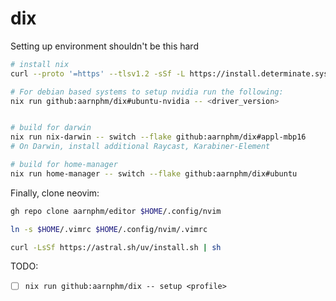 # dix

Setting up environment shouldn't be this hard

```bash
# install nix
curl --proto '=https' --tlsv1.2 -sSf -L https://install.determinate.systems/nix | sh -s -- install --nix-build-user-id-base 400

# For debian based systems to setup nvidia run the following:
nix run github:aarnphm/dix#ubuntu-nvidia -- <driver_version>


# build for darwin
nix run nix-darwin -- switch --flake github:aarnphm/dix#appl-mbp16
# On Darwin, install additional Raycast, Karabiner-Element

# build for home-manager
nix run home-manager -- switch --flake github:aarnphm/dix#ubuntu
```

Finally, clone neovim:

```bash
gh repo clone aarnphm/editor $HOME/.config/nvim

ln -s $HOME/.vimrc $HOME/.config/nvim/.vimrc

curl -LsSf https://astral.sh/uv/install.sh | sh
```

TODO:

- [ ] `nix run github:aarnphm/dix -- setup <profile>`
